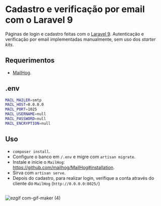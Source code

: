 # Cadastro e verificação por email com o Laravel 9
Páginas de login e cadastro feitas com o [Laravel 9](https://laravel.com/docs/9.x/releases). Autenticação e verificação por email implementadas manualmente, sem uso dos *starter kits*.
## Requerimentos
- [MailHog](https://github.com/mailhog/MailHog#installation).
## .env
```bash
MAIL_MAILER=smtp
MAIL_HOST=0.0.0.0
MAIL_PORT=1025
MAIL_USERNAME=null
MAIL_PASSWORD=null
MAIL_ENCRYPTION=null
```
## Uso
- `composer install`.
- Configure o banco em `/.env` e migre com `artisan migrate`.
- Instale e inicie o `MailHog`: https://github.com/mailhog/MailHog#installation.
- Sirva com `artisan serve`.
- Depois do cadastro, para realizar login, verifique a conta através do cliente do `MailHog` (`http://0.0.0.0:8025/`)
##
![ezgif com-gif-maker (4)](https://user-images.githubusercontent.com/97701096/215248149-3a08e647-0201-4b12-b390-bb4bffa999a2.gif)
